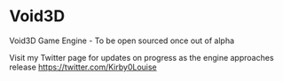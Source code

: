 # Void3D
Void3D Game Engine - To be open sourced once out of alpha

Visit my Twitter page for updates on progress as the engine approaches release
https://twitter.com/Kirby0Louise
